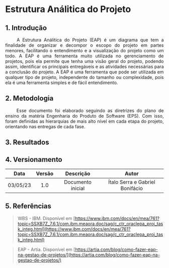 # Estrutura Análitica do Projeto

## 1. Introdução
<p align="justify">&emsp;&emsp;
  A Estrutura Análitica do Projeto (EAP) é um diagrama que tem a finalidade de organizar e decompor o escopo do projeto em partes menores, facilitando o entendimento e a visualização do projeto como um todo. A EAP é uma ferramenta muito utilizada no gerenciamento de projetos, pois ela permite que tenha uma visão geral do projeto, podendo assim, identificar os principais entregáveis e as atividades necessárias para a conclusão do projeto. A EAP é uma ferramenta que pode ser utilizada em qualquer tipo de projeto, independente do tamanho ou complexidade, pois ela é uma ferramenta simples e de fácil entendimento.
</p>


## 2. Metodologia
<p align="justify">&emsp;&emsp;
  Esse documento foi elaborado seguindo as diretrizes do plano de ensino da matéria Engenharia do Produto de Software (EPS). Com isso, foram definidas as hierarquias de mais alto nível em cada etapa do projeto, orientando nas entregas de cada fase.
</p>

## 3. Resultados




## 4. Versionamento

<center>

|    Data    | Versão |            Descrição             |      Autor      |
| :--------: | :----: | :------------------------------: | :-------------: |
|  03/05/23  |  1.0   |   Documento inicial              |   Ítalo Serra e Gabriel Bonifácio  |

</center>

## 5. Referências


> WBS - IBM. Disponível em [https://www.ibm.com/docs/en/mea/761?topic=SSXB7Z_7.6.1/com.ibm.meaora.doc/sag/c_ctr_oraclepa_proj_task_integ.html](https://www.ibm.com/docs/en/mea/761?topic=SSXB7Z_7.6.1/com.ibm.meaora.doc/sag/c_ctr_oraclepa_proj_task_integ.html)

> EAP - Artia. Disponível em [https://artia.com/blog/como-fazer-eap-na-gestao-de-projetos/](https://artia.com/blog/como-fazer-eap-na-gestao-de-projetos/)